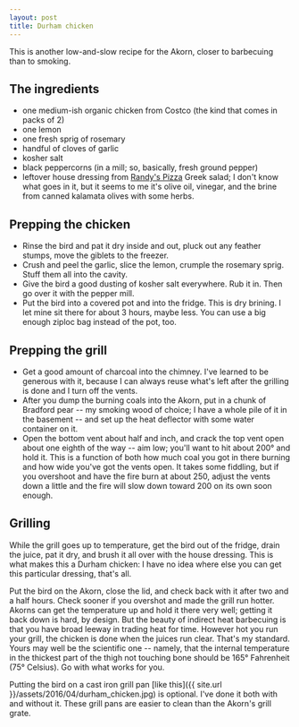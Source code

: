 ```yaml
---
layout: post
title: Durham chicken
---
```


This is another low-and-slow recipe for the Akorn, closer to barbecuing than to smoking.

## The ingredients

* one medium-ish organic chicken from Costco (the kind that comes in packs of 2)
* one lemon
* one fresh sprig of rosemary
* handful of cloves of garlic
* kosher salt
* black peppercorns (in a mill; so, basically, fresh ground pepper)
* leftover house dressing from [Randy's Pizza](http://randys-pizza.com/locations/hope-valley-road/) Greek salad; I don't know what goes in it, but it seems to me it's olive oil, vinegar, and the brine from canned kalamata olives with some herbs. 

## Prepping the chicken

* Rinse the bird and pat it dry inside and out, pluck out any feather stumps, move the giblets to the freezer.
* Crush and peel the garlic, slice the lemon, crumple the rosemary sprig. Stuff them all into the cavity.
* Give the bird a good dusting of kosher salt everywhere. Rub it in. Then go over it with the pepper mill.
* Put the bird into a covered pot and into the fridge. This is dry brining. I let mine sit there for about 3 hours, maybe less. You can use a big enough ziploc bag instead of the pot, too.

## Prepping the grill

* Get a good amount of charcoal into the chimney. I've learned to be generous with it, because I can always reuse what's left after the grilling is done and I turn off the vents.
* After you dump the burning coals into the Akorn, put in a chunk of Bradford pear -- my smoking wood of choice; I have a whole pile of it in the basement -- and set up the heat deflector with some water container on it.
* Open the bottom vent about half and inch, and crack the top vent open about one eighth of the way -- aim low; you'll want to hit about 200&deg; and hold it. This is a function of both how much coal you got in there burning and how wide you've got the vents open. It takes some fiddling, but if you overshoot and have the fire burn at about 250, adjust the vents down a little and the fire will slow down toward 200 on its own soon enough.

## Grilling

While the grill goes up to temperature, get the bird out of the fridge, drain the juice, pat it dry, and brush it all over with the house dressing. This is what makes this a Durham chicken: I have no idea where else you can get this particular dressing, that's all. 

Put the bird on the Akorn, close the lid, and check back with it after two and a half hours. Check sooner if you overshot and made the grill run hotter. Akorns can get the temperature up and hold it there very well; getting it back down is hard, by design. But the beauty of indirect heat barbecuing is that you have broad leeway in trading heat for time. However hot you run your grill, the chicken is done when the juices run clear. That's my standard. Yours may well be the scientific one -- namely, that the internal temperature in the thickest part of the thigh not touching bone should be 165&deg; Fahrenheit (75&deg; Celsius). Go with what works for you.

Putting the bird on a cast iron grill pan [like this]({{ site.url }}/assets/2016/04/durham_chicken.jpg) is optional. I've done it both with and without it. These grill pans are easier to clean than the Akorn's grill grate.
